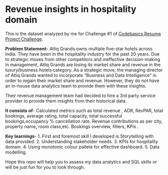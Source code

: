 # Revenue insights in hospitality domain

This is the dataset analyzed by me for Challenge #1 of [Codebasics Resume Project Challenge](https://codebasics.io/event/codebasics-resume-project-challenge).

**Problem Statement**-
      Atliq Grands owns multiple five-star hotels across India. They have been in the hospitality industry for the past 20 years. Due to strategic moves from other competitors and ineffective decision-making in management, Atliq Grands are losing its market share and revenue in the luxury/business hotels category. As a strategic move, the managing director of Atliq Grands wanted to incorporate “Business and Data Intelligence” in order to regain their market share and revenue. However, they do not have an in-house data analytics team to provide them with these insights.

Their revenue management team had decided to hire a 3rd party service provider to provide them insights from their historical data.

**It consists of**-
      Calculated metrics such as total revenue , ADR, RevPAR, total bookings, average rating, total capacity, total successful bookings,occupancy % cancellation rate. Revenue contributions as per city, property name, room class,etc. Bookings overview, filters, KPIs .

**Key learnings**-
       1. First and foremost skill I developed is Storytelling with data provided.
       2. Understanding stakeholder needs.
       3. KPIs for hospitality domain.
       4. Using monotonic colour pallete for effective dashboard.
       5. Data modelling.
       
Hope this repo will help you to assess my data analytics and SQL skills or will be just fun for you to look through.


      
      
